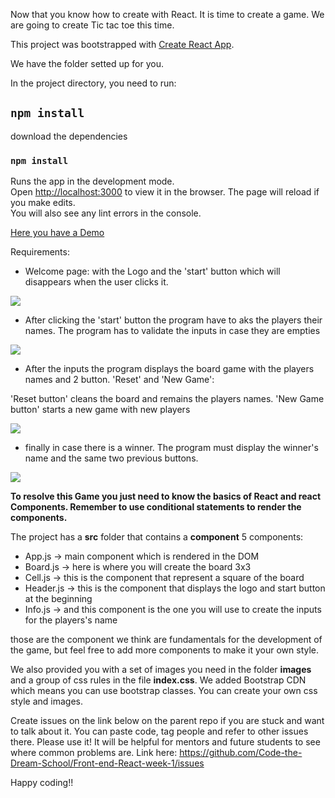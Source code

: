 Now that you know how to create with React. It is time to create a game. We are going to create Tic tac toe this time.

This project was bootstrapped with [Create React App](https://github.com/facebook/create-react-app).

We have the folder setted up for you.

In the project directory, you need to run:

## `npm install`

download the dependencies

### `npm install`

Runs the app in the development mode.<br />
Open [http://localhost:3000](http://localhost:3000) to view it in the browser.
The page will reload if you make edits.<br />
You will also see any lint errors in the console.

[Here you have a Demo](https://xenodochial-mcnulty-3024f6.netlify.app/)

Requirements:

* Welcome page: with the Logo and the 'start' button which will disappears when the user clicks it.
<img src="./src/images/finalLook/welcome.png">

* After clicking the 'start' button the program have to aks the players their names. The program has to validate the inputs in case they are empties

<img src="./src/images/finalLook/inputs.png">

* After the inputs the program displays the board game with the players names and 2 button. 'Reset' and 'New Game':

'Reset button' cleans the board and remains the players names. 
'New Game button' starts a new game with new players

<img src="./src/images/finalLook/beginning.png">

* finally in case there is a winner. The program must display the winner's name and the same two previous buttons.

<img src="./src/images/finalLook/winner.png">

**To resolve this Game you just need to know the basics of React and react Components. Remember to use conditional statements to render the components.**


The project has a **src** folder that contains a **component** 5 components:

* App.js -> main component which is rendered in the DOM
* Board.js -> here is where you will create the board 3x3
* Cell.js -> this is the component that represent a square of the board
* Header.js -> this is the component that displays the logo and start button at the beginning
* Info.js -> and this component is the one you will use to create the inputs for the players's name

those are the component we think are fundamentals for the development of the game, but feel free to add more components to make it your own style.

We also provided you with a set of images you need in the folder **images** and a group of css rules in the file **index.css**. We added Bootstrap CDN which means you can use bootstrap classes. You can create your own css style and images.


Create issues on the link below on the parent repo if you are stuck and want to talk about it. You can paste code, tag people and refer to other issues there. Please use it! It will be helpful for mentors and future students to see where common problems are. Link here: https://github.com/Code-the-Dream-School/Front-end-React-week-1/issues


Happy coding!!
